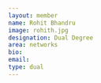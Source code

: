 ```yaml
---
layout: member
name: Rohit Bhandru
image: rohith.jpg
designation: Dual Degree
area: networks
bio:
email:
type: dual
---
```

